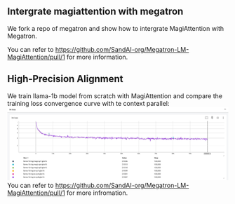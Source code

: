 ## Intergrate magiattention with megatron
We fork a repo of megatron and show how to intergrate MagiAttention with Megatron.

You can refer to  https://github.com/SandAI-org/Megatron-LM-MagiAttention/pull/1 for more information.

## High-Precision Alignment
We train llama-1b model from scratch with MagiAttention and compare the training loss convergence curve with te context parallel:
![alt text](./results.png)
You can refer to https://github.com/SandAI-org/Megatron-LM-MagiAttention/pull/1 for more infromation.

